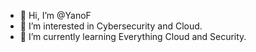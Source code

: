 - 👋 Hi, I’m @YanoF
- 👀 I’m interested in Cybersecurity and Cloud.
- 🌱 I’m currently learning Everything Cloud and Security.

<!---
YanoF/YanoF is a ✨ special ✨ repository because its `README.md` (this file) appears on your GitHub profile.
You can click the Preview link to take a look at your changes.
--->
